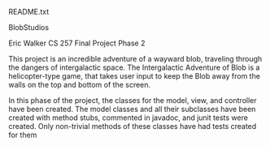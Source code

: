 README.txt

BlobStudios

Eric Walker
CS 257 Final Project Phase 2

This project is an incredible adventure of a wayward blob, traveling through the dangers of intergalactic space. The Intergalactic Adventure of Blob is a helicopter-type game, that takes user input to keep the Blob away from the walls on the top and bottom of the screen.

In this phase of the project, the classes for the model, view, and controller have been created. The model classes and all their subclasses have been created with method stubs, commented in javadoc, and junit tests were created. Only non-trivial methods of these classes have had tests created for them